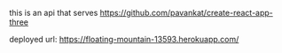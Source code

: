 this is an api that serves https://github.com/pavankat/create-react-app-three

deployed url: https://floating-mountain-13593.herokuapp.com/